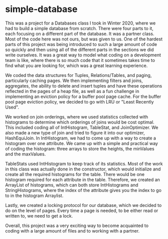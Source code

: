 # simple-database
This was a project for a Databases class I took in Winter 2020, where
we had to build a simple database from scratch. There were four parts to it,
each focusing on a different part of the database. It was a partner class.
Most of the code here was not ours, but was given to us. One of the hardest 
parts of this project was being introduced to such a large amount of code so
quickly and then using all of the different parts in the sections we did write
ourselves. It was a great way to model what coding on a development team is like,
where there is so much code that it sometimes takes time to find what you are 
looking for, which was a great learning experience.

We coded the data structures for Tuples, Relations/Tables, and paging, 
particularly caching pages. We then implementing filters and joins, aggregates, 
the ability to delete and insert tuples and have these operations reflected 
in the pages of a heap file, as well as a fun challenge in implementing an 
eviction policy for a buffer pool page cache. For the buffer pool page eviction 
policy, we decided to go with LRU or "Least Recently Used". 

We worked on join orderings, where we used statistics collected 
with histograms to determine which orderings of joins would be cost optimal. 
This included coding all of IntHistogram, TableStat, and JoinOptimizer.
We also made a new type of join and tried to figure it into our optimizer, HashEquiJoin.
In IntHistogram, we had to come up with a way to create a histogram over one attribute. 
We came up with a simple and practical way of coding the histogram: three arrays 
to store the heights, the minValues and the maxValues.

TableStats used IntHistogram to keep track of its statistics. Most of the work 
in this class was actually done in the constructor, which would initialize and 
create all the required histograms for the table. There would be one histogram 
required for each attribute in the table. Therefore, we created an ArrayList of 
histograms, which can both store IntHistograms and StringHistograms, where the 
index of the attribute gives you the index to go to in the histogram Arraylist. 

Lastly, we created a locking protocol for our database, which we decided to
do on the level of pages. Every time a page is needed, to be either read or 
written to, we need to get a lock. 

Overall, this project was a very exciting way to become acquainted to coding with a large
amount of files and to working with a partner.

